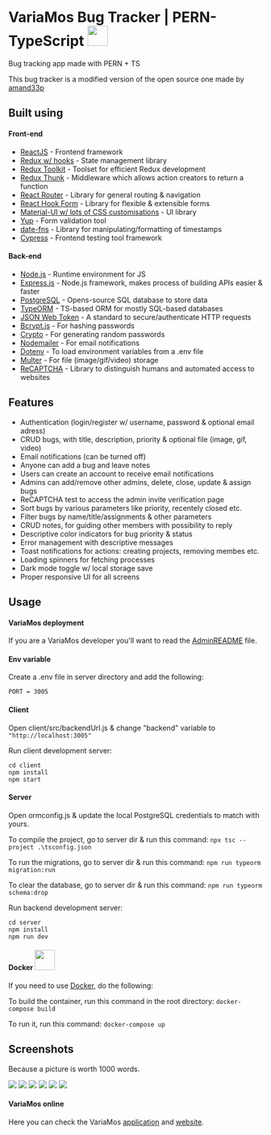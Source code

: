 # VariaMos Bug Tracker | PERN-TypeScript <img src="https://variamos.azurewebsites.net/favicon.ico" width="40px" height="40px" />

Bug tracking app made with PERN + TS

This bug tracker is a modified version of the open source one made by [amand33p](https://github.com/amand33p)

## Built using

#### Front-end

- [ReactJS](https://reactjs.org/) - Frontend framework
- [Redux w/ hooks](https://redux.js.org/) - State management library
- [Redux Toolkit](https://redux-toolkit.js.org/) - Toolset for efficient Redux development
- [Redux Thunk](https://github.com/reduxjs/redux-thunk) - Middleware which allows action creators to return a function
- [React Router](https://reactrouter.com/) - Library for general routing & navigation
- [React Hook Form](https://react-hook-form.com/) - Library for flexible & extensible forms
- [Material-UI w/ lots of CSS customisations](https://material-ui.com/) - UI library
- [Yup](https://github.com/jquense/yup) - Form validation tool
- [date-fns](https://date-fns.org/) - Library for manipulating/formatting of timestamps
- [Cypress](https://www.cypress.io/) - Frontend testing tool framework

#### Back-end

- [Node.js](https://nodejs.org/en/) - Runtime environment for JS
- [Express.js](https://expressjs.com/) - Node.js framework, makes process of building APIs easier & faster
- [PostgreSQL](https://www.postgresql.org/) - Opens-source SQL database to store data
- [TypeORM](https://typeorm.io/) - TS-based ORM for mostly SQL-based databases
- [JSON Web Token](https://jwt.io/) - A standard to secure/authenticate HTTP requests
- [Bcrypt.js](https://www.npmjs.com/package/bcryptjs) - For hashing passwords
- [Crypto](https://nodejs.org/api/crypto.html) - For generating random passwords
- [Nodemailer](https://nodemailer.com/about/) - For email notifications
- [Dotenv](https://www.npmjs.com/package/dotenv) - To load environment variables from a .env file
- [Multer](https://www.npmjs.com/package/multer) - For file (image/gif/video) storage
- [ReCAPTCHA](https://github.com/dozoisch/react-google-recaptcha) - Library to distinguish humans and automated access to websites

## Features

- Authentication (login/register w/ username, password & optional email adress)
- CRUD bugs, with title, description, priority & optional file (image, gif, video)
- Email notifications (can be turned off)
- Anyone can add a bug and leave notes
- Users can create an account to receive email notifications
- Admins can add/remove other admins, delete, close, update & assign bugs
- ReCAPTCHA test to access the admin invite verification page
- Sort bugs by various parameters like priority, recentely closed etc.
- Filter bugs by name/title/assignments & other parameters
- CRUD notes, for guiding other members with possibility to reply
- Descriptive color indicators for bug priority & status
- Error management with descriptive messages
- Toast notifications for actions: creating projects, removing membes etc.
- Loading spinners for fetching processes
- Dark mode toggle w/ local storage save
- Proper responsive UI for all screens

## Usage
#### VariaMos deployment
If you are a VariaMos developer you'll want to read the [AdminREADME](https://github.com/SamNzo/Bug-tracker-VariaMos/blob/master/AdminsREADME.md) file.

#### Env variable

Create a .env file in server directory and add the following:

```
PORT = 3005
```

#### Client

Open client/src/backendUrl.js & change "backend" variable to `"http://localhost:3005"`

Run client development server:

```
cd client
npm install
npm start
```

#### Server

Open ormconfig.js & update the local PostgreSQL credentials to match with yours.

To compile the project, go to server dir & run this command:
`npx tsc --project .\tsconfig.json`

To run the migrations, go to server dir & run this command:
`npm run typeorm migration:run`

To clear the database, go to server dir & run this command:
`npm run typeorm schema:drop`

Run backend development server:

```
cd server
npm install
npm run dev
```

#### Docker <img src="https://www.docker.com/wp-content/uploads/2022/03/Moby-logo.png" width="40px" heigth="40px">
If you need to use [Docker](https://www.docker.com/), do the following:

To build the container, run this command in the root directory:
`docker-compose build`

To run it, run this command:
`docker-compose up`
 
## Screenshots
Because a picture is worth 1000 words.

<img src="https://github.com/SamNzo/Bug-tracker-VariaMos/blob/master/screenshots/signup%20page.png">
<img src="https://github.com/SamNzo/Bug-tracker-VariaMos/blob/master/screenshots/bug%20pages.png">
<img src="https://github.com/SamNzo/Bug-tracker-VariaMos/blob/master/screenshots/add%20bug.png">
<img src="https://github.com/SamNzo/Bug-tracker-VariaMos/blob/master/screenshots/bug%20details.png">
<img src="https://github.com/SamNzo/Bug-tracker-VariaMos/blob/master/screenshots/notes.png">
<img src="https://github.com/SamNzo/Bug-tracker-VariaMos/blob/master/screenshots/settings.png">

#### VariaMos online
Here you can check the VariaMos [application](https://variamos.azurewebsites.net/) and [website](https://variamos.com/home/).
